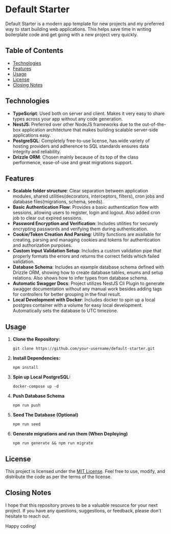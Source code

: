 # Default Starter

Default Starter is a modern app template for new projects and my preferred way to start building web applications. This helps save time in writing boilerplate code and get going with a new project very quickly.

## Table of Contents

- [Technologies](#technologies)
- [Features](#features)
- [Usage](#usage)
- [License](#license)
- [Closing Notes](#closing-notes)

## Technologies

- **TypeScript**: Used both on server and client. Makes it very easy to share types across your app without any code generation.
- **NestJS**: Preferred over other NodeJS frameworks due to the out-of-the-box application architecture that makes building scalable server-side applications easy. 
- **PostgreSQL**: Completely free-to-use license, has wide variety of hosting providers and adherence to SQL standards ensures data integrity and reliability.
- **Drizzle ORM**: Chosen mainly because of its top of the class performence, ease-of-use and great migrations support.  

## Features

- **Scalable folder structure**: Clear separation between application modules, shared utilities(decorators, interceptors, filters), cron jobs and database files(migrations, schema, seeds).
- **Basic Authentication Flow**: Provides a basic authentication flow with sessions, allowing users to register, login and logout. Also added cron job to clear out expired sessions.
- **Password Encryption and Verification**: Includes utilities for securely encrypting passwords and verifying them during authentication.
- **Cookie/Token Creation And Parsing**: Utility functions are available for creating, parsing and managing cookies and tokens for authentication and authorization purposes.
- **Custom Input Validation Setup**: Includes a custom validation pipe that properly formats the errors and returns the correct fields which failed validation.
- **Database Schema**: Includes an example database schema defined with Drizzle ORM, showing how to create database tables, enums and setup relations. Also shows how to infer types from database schema.
- **Automatic Swagger Docs**: Project utilizes NestJS Cli Plugin to generate swagger documentation without any manual work besides adding tags for controllers for better grouping in the final result.
- **Local Development with Docker**: Includes docker to spin up a local postgres container with a volume for easy local development. Automatically sets the database to UTC timezone.

## Usage

1. **Clone the Repository:**
   ```
   git clone https://github.com/your-username/default-starter.git
   
   ```
2. **Install Dependencies:**
   ```
   npm install
   
   ```
3. **Spin up Local PostgreSQL:**
   ```
   docker-compose up -d
   
   ```
4. **Push Database Schema**
   ```
   npm run push
   
   ```
5. **Seed The Database (Optional)**
   ```
   npm run seed
   
   ```
6. **Generate migrations and run them (When Deploying)**
   ```
   npm run generate && npm run migrate
   
   ```
## License

This project is licensed under the [MIT License](LICENSE). Feel free to use, modify, and distribute the code as per the terms of the license.

## Closing Notes

I hope that this repository proves to be a valuable resource for your next project. If you have any questions, suggestions, or feedback, please don't hesitate to reach out.

Happy coding!

